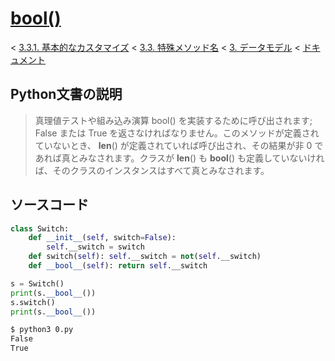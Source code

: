 # [__bool__()](https://docs.python.jp/3/reference/datamodel.html#object.__bool__)

< [3.3.1. 基本的なカスタマイズ](https://docs.python.jp/3/reference/datamodel.html#basic-customization) < [3.3. 特殊メソッド名](https://docs.python.jp/3/reference/datamodel.html#special-method-names) < [3. データモデル](https://docs.python.jp/3/reference/datamodel.html#data-model) < [ドキュメント](https://docs.python.jp/3/index.html)

## Python文書の説明

> 真理値テストや組み込み演算 bool() を実装するために呼び出されます; False または True を返さなければなりません。このメソッドが定義されていないとき、 __len__() が定義されていれば呼び出され、その結果が非 0 であれば真とみなされます。クラスが __len__() も __bool__() も定義していないければ、そのクラスのインスタンスはすべて真とみなされます。

## ソースコード

```python
class Switch:
    def __init__(self, switch=False):
        self.__switch = switch
    def switch(self): self.__switch = not(self.__switch)
    def __bool__(self): return self.__switch

s = Switch()
print(s.__bool__())
s.switch()
print(s.__bool__())
```
```sh
$ python3 0.py 
False
True
```

